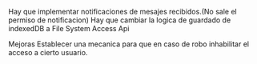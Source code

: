 Hay que implementar notificaciones de mesajes recibidos.(No sale el permiso de notificacion)
Hay que cambiar la logica de guardado de indexedDB a File System Access Api

Mejoras
Establecer una mecanica para que en caso de robo inhabilitar el acceso a cierto usuario.